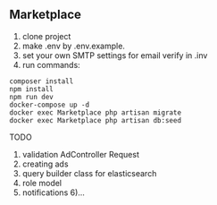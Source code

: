 ## Marketplace

1) clone project
2) make .env by .env.example. 
3) set your own SMTP settings for email verify in .inv
3) run commands:

```
composer install
npm install
npm run dev
docker-compose up -d
docker exec Marketplace php artisan migrate
docker exec Marketplace php artisan db:seed
```

TODO 
1) validation AdController Request
2) creating ads
3) query builder class for elasticsearch
4) role model
5) notifications
6)...